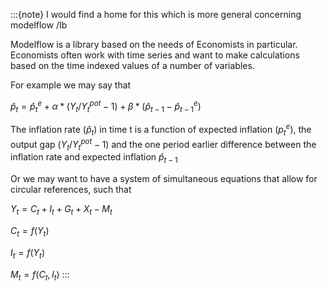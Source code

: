 :::{note}
I would find a home for this which is more general concerning modelflow /Ib 

Modelflow is a library based on the needs of Economists in particular. Economists often work with time series and want to make calculations based on the time indexed values of a number of variables. 

For example we may say that 

$\hat p_t = \hat p^e_{t}+  \alpha * (Y_t/Y^{pot}_t -1) + \beta *  (\hat p_{t-1}- \hat p^e_{t-1})$

The inflation rate ($\hat p_t$) in time t is a function of expected inflation ($p^e_{t}$), the output gap $(Y_t/Y^{pot}_t -1)$ and the one period earlier difference between the inflation rate and expected inflation  $\hat p_{t-1}$

Or we may want to have a system of simultaneous equations that allow for circular references, such that 

$Y_t = C_t +I_t +G_t +X_t - M_t$ 

$C_t= f(Y_t)$

$I_t= f(Y_t)$

$M_t= f(C_t,I_t)$
:::